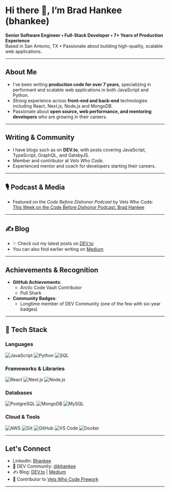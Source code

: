 # Hi there 👋, I’m Brad Hankee (bhankee)

**Senior Software Engineer • Full-Stack Developer • 7+ Years of Production Experience**  
Based in San Antonio, TX • Passionate about building high-quality, scalable web applications.  

---

##  About Me
- I’ve been writing **production code for over 7 years**, specializing in performant and scalable web applications in both JavaScript and Python.  
- Strong experience across **front-end and back-end** technologies including React, Next.js, Node.js and MongoDB.  
- Passionate about **open source, web performance, and mentoring developers** who are growing in their careers.  

---

##  Writing & Community
- I have blogs such as on **DEV.to**, with posts covering JavaScript, TypeScript, GraphQL, and GatsbyJS.  
- Member and contributor at *Vets Who Code*.  
- Experienced mentor and coach for developers starting their careers.  

---

## 🎙️ Podcast & Media
- Featured on the *Code Before Dishonor Podcast* by Vets Who Code:  
  [This Week on the Code Before Dishonor Podcast: Brad Hankee](https://medium.com/vets-who-code/this-week-on-the-code-before-dishonor-podcast-we-speak-to-brad-hankee-our-own-foodie-veteran-5ce47547b826)  

---

## ✍️ Blog
- ✨ Check out my latest posts on [DEV.to](https://dev.to/bhankee)  
- You can also find earlier writing on [Medium](https://medium.com/@brad.hankee)  

---

##  Achievements & Recognition
- **GitHub Achievements**:  
  - Arctic Code Vault Contributor  
  - Pull Shark  
- **Community Badges**:  
  - Longtime member of DEV Community (one of the few with six-year badges)

---


## 🚀 Tech Stack

### Languages  
![JavaScript](https://img.shields.io/badge/JavaScript-F7DF1E?style=for-the-badge&logo=javascript&logoColor=black) ![Python](https://img.shields.io/badge/Python-3776AB?style=for-the-badge&logo=python&logoColor=white) ![SQL](https://img.shields.io/badge/SQL-003B57?style=for-the-badge&logo=database&logoColor=white)  

### Frameworks & Libraries  
![React](https://img.shields.io/badge/React-20232A?style=for-the-badge&logo=react&logoColor=61DAFB) ![Next.js](https://img.shields.io/badge/Next.js-000000?style=for-the-badge&logo=nextdotjs&logoColor=white) ![Node.js](https://img.shields.io/badge/Node.js-339933?style=for-the-badge&logo=node.js&logoColor=white)  

### Databases  
![PostgreSQL](https://img.shields.io/badge/PostgreSQL-316192?style=for-the-badge&logo=postgresql&logoColor=white) ![MongoDB](https://img.shields.io/badge/MongoDB-4EA94B?style=for-the-badge&logo=mongodb&logoColor=white) ![MySQL](https://img.shields.io/badge/MySQL-005C84?style=for-the-badge&logo=mysql&logoColor=white)  

### Cloud & Tools  
![AWS](https://img.shields.io/badge/AWS-232F3E?style=for-the-badge&logo=amazon-aws&logoColor=white) ![Git](https://img.shields.io/badge/Git-F05032?style=for-the-badge&logo=git&logoColor=white) ![GitHub](https://img.shields.io/badge/GitHub-181717?style=for-the-badge&logo=github&logoColor=white) ![VS Code](https://img.shields.io/badge/VS%20Code-007ACC?style=for-the-badge&logo=visual-studio-code&logoColor=white) ![Docker](https://img.shields.io/badge/Docker-2496ED?style=for-the-badge&logo=docker&logoColor=white)  


---

##  Let's Connect
- LinkedIn: [Bhankee](https://www.linkedin.com/in/brad-hankee/)
- 💬 DEV Community: [@bhankee](https://dev.to/bhankee)  
- ✍️ Blog: [DEV.to](https://dev.to/bhankee) | [Medium](https://medium.com/@brad.hankee)  
- 🤝 Contributor to [Vets Who Code Prework](https://github.com/Vets-Who-Code/Prework)  

---


